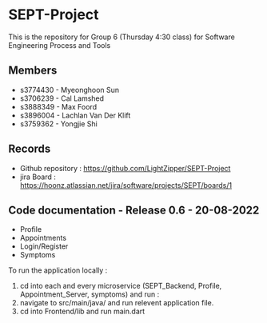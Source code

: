 # SEPT-Project

This is the repository for Group 6 (Thursday 4:30 class) for Software Engineering Process and Tools

## Members
* s3774430 - Myeonghoon Sun
* s3706239 - Cal Lamshed
* s3888349 - Max Foord
* s3896004 - Lachlan Van Der Klift
* s3759362 - Yongjie Shi

## Records
* Github repository : https://github.com/LightZipper/SEPT-Project
* jira Board : https://hoonz.atlassian.net/jira/software/projects/SEPT/boards/1

## Code documentation - Release 0.6 - 20-08-2022
* Profile
* Appointments
* Login/Register
* Symptoms

To run the application locally :
1) cd into each and every microservice (SEPT_Backend, Profile, Appointment_Server, symptoms) and run :
2) navigate to src/main/java/ and run relevent application file.
3) cd into Frontend/lib and run main.dart
